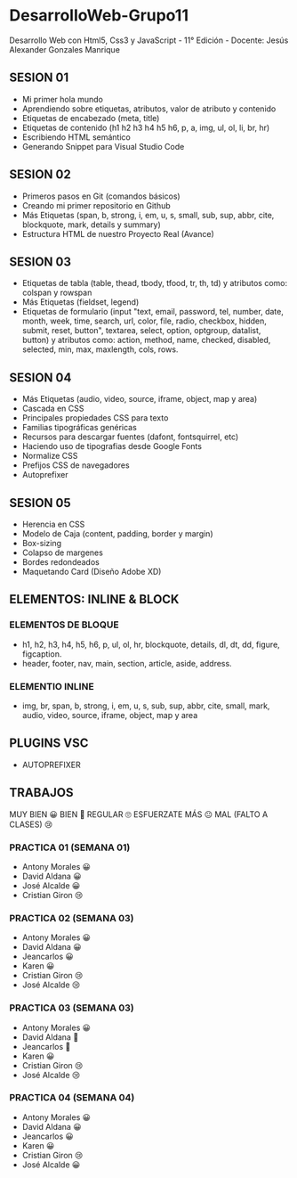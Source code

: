 # DesarrolloWeb-Grupo11

Desarrollo Web con Html5, Css3 y JavaScript - 11° Edición - Docente: Jesús Alexander Gonzales Manrique

## SESION 01

- Mi primer hola mundo
- Aprendiendo sobre etiquetas, atributos, valor de atributo y contenido
- Etiquetas de encabezado (meta, title)
- Etiquetas de contenido (h1 h2 h3 h4 h5 h6, p, a, img, ul, ol, li, br, hr)
- Escribiendo HTML semántico
- Generando Snippet para Visual Studio Code

## SESION 02

- Primeros pasos en Git (comandos básicos)
- Creando mi primer repositorio en Github
- Más Etiquetas (span, b, strong, i, em, u, s, small, sub, sup, abbr, cite, blockquote, mark, details y summary)
- Estructura HTML de nuestro Proyecto Real (Avance)

## SESION 03

- Etiquetas de tabla (table, thead, tbody, tfood, tr, th, td) y atributos como: colspan y rowspan
- Más Etiquetas (fieldset, legend)
- Etiquetas de formulario (input "text, email, password, tel, number, date, month, week, time, search, url, color, file, radio, checkbox, hidden, submit, reset, button", textarea, select, option, optgroup, datalist, button) y atributos como: action, method, name, checked, disabled, selected, min, max, maxlength, cols, rows.

## SESION 04

- Más Etiquetas (audio, video, source, iframe, object, map y area)
- Cascada en CSS
- Principales propiedades CSS para texto
- Familias tipográficas genéricas
- Recursos para descargar fuentes (dafont, fontsquirrel, etc)
- Haciendo uso de tipografias desde Google Fonts
- Normalize CSS
- Prefijos CSS de navegadores
- Autoprefixer

## SESION 05

- Herencia en CSS
- Modelo de Caja (content, padding, border y margin)
- Box-sizing
- Colapso de margenes
- Bordes redondeados
- Maquetando Card (Diseño Adobe XD)

## ELEMENTOS: INLINE & BLOCK

### ELEMENTOS DE BLOQUE

- h1, h2, h3, h4, h5, h6, p, ul, ol, hr, blockquote, details, dl, dt, dd, figure, figcaption.
- header, footer, nav, main, section, article, aside, address.

### ELEMENTIO INLINE

- img, br, span, b, strong, i, em, u, s, sub, sup, abbr, cite, small, mark, audio, video, source, iframe, object, map y area

## PLUGINS VSC

- AUTOPREFIXER

## TRABAJOS

MUY BIEN 😀
BIEN 🙂
REGULAR 🙄
ESFUERZATE MÁS 😐
MAL (FALTO A CLASES) 😢

### PRACTICA 01 (SEMANA 01)

- Antony Morales 😀
- David Aldana 😀
- José Alcalde 😀
- Cristian Giron 😢

### PRACTICA 02 (SEMANA 03)

- Antony Morales 😀
- David Aldana 😀
- Jeancarlos 😀
- Karen 😀
- Cristian Giron 😢
- José Alcalde 😢

### PRACTICA 03 (SEMANA 03)

- Antony Morales 😀
- David Aldana 🙂
- Jeancarlos 🙂
- Karen 😀
- Cristian Giron 😢
- José Alcalde 😢

### PRACTICA 04 (SEMANA 04)

- Antony Morales 😀
- David Aldana 😀
- Jeancarlos 😀
- Karen 😀
- Cristian Giron 😢
- José Alcalde 😀